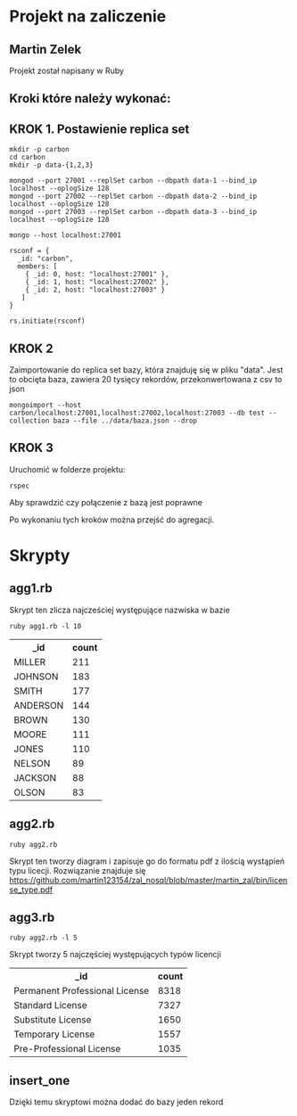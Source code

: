 
# Projekt na zaliczenie 
## Martin Zelek

Projekt został napisany w Ruby

## Kroki które należy wykonać:

## KROK 1. Postawienie replica set

```
mkdir -p carbon
cd carbon
mkdir -p data-{1,2,3}

mongod --port 27001 --replSet carbon --dbpath data-1 --bind_ip localhost --oplogSize 128 
mongod --port 27002 --replSet carbon --dbpath data-2 --bind_ip localhost --oplogSize 128
mongod --port 27003 --replSet carbon --dbpath data-3 --bind_ip localhost --oplogSize 128

mongo --host localhost:27001

rsconf = {
  _id: "carbon",
  members: [
    { _id: 0, host: "localhost:27001" },
    { _id: 1, host: "localhost:27002" },
    { _id: 2, host: "localhost:27003" }
   ]
}

rs.initiate(rsconf)

```

## KROK 2

Zaimportowanie do replica set bazy, która znajduję się w pliku "data". Jest to obcięta baza, zawiera 20 tysięcy rekordów, przekonwertowana z csv to json
```
mongoimport --host carbon/localhost:27001,localhost:27002,localhost:27003 --db test --collection baza --file ../data/baza.json --drop
```


## KROK 3

Uruchomić w folderze projektu:
```
rspec
```

Aby sprawdzić czy połączenie z bazą jest poprawne

Po wykonaniu tych kroków można przejść do agregacji.

# Skrypty

## agg1.rb

Skrypt ten zlicza najcześciej występujące nazwiska w bazie
```
ruby agg1.rb -l 10
```
<table>
  <tr>
    <th>_id</th>
    <th>count</th>
  </tr>
  <tr>
    <td>MILLER</td>
    <td>211</td>
  </tr>
  <tr>
    <td>JOHNSON</td>
    <td>183</td>
  </tr>
  <tr>
    <td>SMITH</td>
    <td>177</td>
  </tr>
  <tr>
    <td>ANDERSON</td>
    <td>144</td>
  </tr>
  <tr>
    <td>BROWN</td>
    <td>130</td>
  </tr>
  <tr>
    <td>MOORE</td>
    <td>111</td>
  </tr>
  <tr>
    <td>JONES</td>
    <td>110</td>
  </tr>
  <tr>
    <td>NELSON</td>
    <td>89</td>
  </tr>
  <tr>
    <td>JACKSON</td>
    <td>88</td>
  </tr>
  <tr>
    <td>OLSON</td>
    <td>83</td>
  </tr>
</table>
<to_s/>



## agg2.rb


```
ruby agg2.rb
```

Skrypt ten tworzy diagram i zapisuje go do formatu pdf z ilością wystąpień typu licecji. Rozwiązanie znajduje się https://github.com/martin123154/zal_nosql/blob/master/martin_zal/bin/license_type.pdf


## agg3.rb

```
ruby agg2.rb -l 5
```

Skrypt tworzy 5 najczęściej występujących typów licencji
<table>
  <tr>
    <th>_id</th>
    <th>count</th>
  </tr>
  <tr>
    <td>Permanent Professional License</td>
    <td>8318</td>
  </tr>
  <tr>
    <td>Standard License</td>
    <td>7327</td>
  </tr>
  <tr>
    <td>Substitute License</td>
    <td>1650</td>
  </tr>
  <tr>
    <td>Temporary License</td>
    <td>1557</td>
  </tr>
  <tr>
    <td>Pre-Professional License</td>
    <td>1035</td>
  </tr>
</table>
<to_s/>



## insert_one

Dzięki temu skryptowi można dodać do bazy jeden rekord

